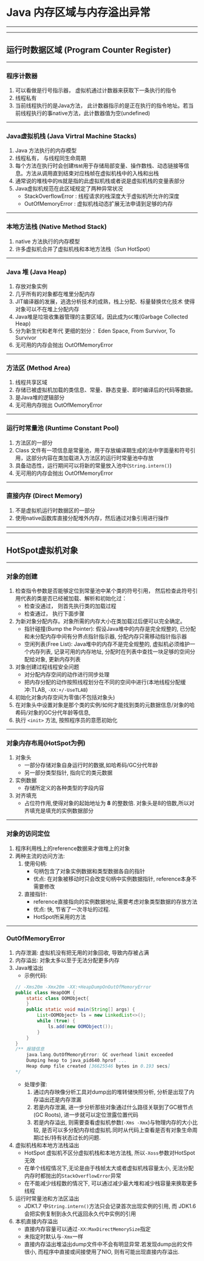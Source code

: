 # Java 内存区域与内存溢出异常
--------------
--------------
## 运行时数据区域 (Program Counter Register)
--------------
### 程序计数器
1. 可以看做是行号指示器， 虚拟机通过计数器来获取下一条执行的指令
2. 线程私有
3. 当前线程执行的是Java方法， 此计数器指示的是正在执行的指令地址。若当前线程执行的事native方法，此计数器值为空(undefined)
-------------
### Java虚拟机栈 (Java Virtral Machine Stacks)
1. Java 方法执行的内存模型
2. 线程私有， 与线程同生命周期
3. 每个方法在执行时会创建`栈帧`用于存储局部变量、操作数栈、动态链接等信息。方法从调用直到结束对应栈帧在虚拟机栈中的入栈和出栈
4. 通常说的堆栈中的`栈`就是指的此虚拟机栈或者说是虚拟机栈的变量表部分
5. Java虚拟机规范在此区域规定了两种异常状况
    * StackOverflowError : 线程请求的栈深度大于虚拟机所允许的深度
    * OutOfMemoryError : 虚拟机栈动态扩展无法申请到足够的内存

-----------
### 本地方法栈 (Native Method Stack)
1. native 方法执行的内存模型 
2. 许多虚拟机合并了虚拟机栈和本地方法栈（Sun HotSpot）
---------
### Java 堆 (Java Heap)
1. 存放对象实例
2. 几乎所有的对象都在堆里分配内存
3. JIT编译器的发展，逃逸分析技术的成熟，栈上分配、标量替换优化技术 使得对象可以不在堆上分配内存
4. Java堆是垃圾收集器管理的主要区域，因此成为`GC`堆(Garbage Collected Heap)
5. 分为新生代和老年代 更细的划分： Eden Space, From Survivor, To Survivor
6. 无可用的内存会抛出 OutOfMemoryError
---------
### 方法区 (Method Area)
1. 线程共享区域
2. 存储已被虚拟机加载的类信息、常量、静态变量、即时编译后的代码等数据。
3. 是Java堆的逻辑部分
4. 无可用内存抛出 OutOfMemoryError
----------
### 运行时常量池 (Runtime Constant Pool)
1. 方法区的一部分
2. Class 文件有一项信息是常量池，用于存放编译期生成的法中字面量和符号引用，这部分内容在类加载进入方法区的运行时常量池中存放
3. 具备动态性，运行期间可以将新的常量放入池中(`String.intern()`)
4. 无可用的内存会抛出 OutOfMemoryError
----------
### 直接内存 (Direct Memory)
1. 不是虚拟机运行时数据区的一部分
2. 使用native函数库直接分配堆外内存，然后通过对象引用进行操作
------------
----------
## HotSpot虚拟机对象
----------
### 对象的创建

1. 检查指令参数是否能够定位到常量池中某个类的符号引用， 然后检查此符号引用代表的类是否已经被加载、解析和初始化过：
    - 检查没通过， 则首先执行类的加载过程
    - 检查通过， 执行下面步骤
2. 为新对象分配内存。对象所需的内存大小在类加载过后便可以完全确定。
    - 指针碰撞(Bump the Pointer): 假设Java堆中的内存是完全规整的, 已分配和未分配内存中间有分界点指针指示器, 分配内存只需移动指针指示器
    - 空闲列表(Free List): Java堆中的内存不是完全规整的, 虚拟机必须维护一个内存列表, 记录可用的内存地址, 分配时在列表中查找一块足够的空间分配给对象, 更新内存列表
3. 对象创建过程线程安全问题
    - 对分配内存空间的动作进行同步处理
    - 把内存分配的动作按照线程划分在不同的空间中进行(本地线程分配缓冲:TLAB, `-XX:+/-UseTLAB`)
4. 初始化对象内存空间为零值(不包括对象头)
5. 在对象头中设置对象是那个类的实例/如何才能找到类的元数据信息/对象的哈希码/对象的GC分代年龄等信息, 
6. 执行 `<init>` 方法, 按照程序员的意愿初始化
-------
### 对象内存布局(HotSpot为例)
1. 对象头
    - 一部分存储对象自身运行时的数据,如哈希码/GC分代年龄
    - 另一部分类型指针, 指向它的类元数据
2. 实例数据
    - 存储所定义的各种类型的字段内容
3. 对齐填充
    - 占位符作用,使得对象的起始地址为 **8** 的整数倍. 对象头是8的倍数,所以对齐填充是填充的实例数据部分
---------
### 对象的访问定位
1. 程序利用栈上的reference数据来才做堆上的对象
2. 两种主流的访问方法:
    1. 使用句柄:
        - 句柄包含了对象实例数据和类型数据各自的指针
        - 优点: 在对象被移动时只会改变句柄中实例数据指针, reference本身不需要修改
    2. 直接指针:
        - reference直接指向的实例数据地址,需要考虑对象类型数据的存放方法
        - 优点: 快, 节省了一次寻址的过程.
        - HotSpot所采用的方法
----
### OutOfMemoryError
1. 内存泄漏: 虚拟机没有把无用的对象回收, 导致内存被占满
2. 内存溢出: 对象太多以至于无法分配更多内存
3. Java堆溢出
    - 示例代码:
    ```Java
    // -Xms20m -Xmx20m -XX:+HeapDumpOnOutOfMemoryError
    public class HeapOOM {
	    static class OOMObject{	
	    }
	    public static void main(String[] args) {
	    	List<OOMObject> ls = new LinkedList<>();
	    	while (true) {
	    		ls.add(new OOMObject());
		    }
	    }
    }
    /** 报错信息
        java.lang.OutOfMemoryError: GC overhead limit exceeded
        Dumping heap to java_pid640.hprof ...
        Heap dump file created [36625546 bytes in 0.193 secs]
    */
    ```
    - 处理步骤:
        1. 通过内存映像分析工具对dump出的堆转储快照分析, 分析是出现了内存溢出还是内存泄漏
        2. 若是内存泄漏, 进一步分析那些对象通过什么路径关联到了GC根节点(GC Roots), 进一步就可以定位泄露位置代码
        3. 若是内存溢出, 则需要查看虚拟机参数(`-Xms -Xmx`)与物理内存的大小比较, 是否可以多分配内存给虚拟机.同时从代码上查看是否有对象生命周期过长/持有状态过长的问题.
4. 虚拟机栈和本地方法栈溢出
    - HotSpot 虚拟机不区分虚拟机栈和本地方法栈, 所以`-Xoss`参数对HotSpot无效
    - 在单个线程情况下,无论是由于栈帧太大或者虚拟机栈容量太小, 无法分配内存时都抛出的`StackOverflowError`异常
    - 在不能减少线程数的情况下, 可以通过减少最大堆和减少栈容量来换取更多线程
5. 运行时常量池和方法区溢出
    - JDK1.7 中`String.intern()`方法只会记录首次出现实例的引用, 而 JDK1.6 会把实例复制到永久代返回永久代中实例的引用
6. 本机直接内存溢出
    - 直接内存容量可以通过`-XX:MaxDirectMemorySize`指定
    - 未指定时默认与`-Xmx`一样
    - 直接内存溢出堆溢出dump文件中不会有明显异常.若发现dump出的文件很小, 而程序中直接或间接使用了NIO, 则有可能出现直接内存溢出.

